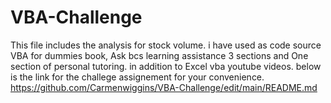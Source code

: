 # VBA-Challenge
This file includes the analysis for stock volume.  i have used as code source VBA for dummies book,  Ask bcs learning assistance 3 sections and One section of personal tutoring.  in addition to  Excel vba youtube videos.
below is the link for the challege assignement for your convenience.
https://github.com/Carmenwiggins/VBA-Challenge/edit/main/README.md
